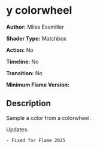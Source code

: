 # y colorwheel

**Author:** Miles Essmiller

**Shader Type:** Matchbox

**Action:** No

**Timeline:** No

**Transition:** No

**Minimum Flame Version:** 


## Description
Sample a color from a colorwheel.

Updates:

    - Fixed for Flame 2025
